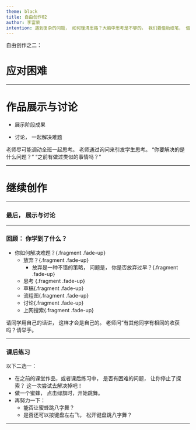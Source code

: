 ```yaml
---
theme: black
title: 自由创作02
author: 李富荣
intention: 遇到复杂的问题， 如何理清思路？大脑中思考是不够的。 我们要借助纸笔， 借助流程图。
---
```


自由创作之二：
# 应对困难

---

# 作品展示与讨论

- 展示阶段成果

- 讨论， 一起解决难题

<aside class="notes">
    老师尽可能调动全班一起思考。
    老师通过询问来引发学生思考。
    “你要解决的是什么问题？”
    “之前有做过类似的事情吗？”
</aside>

---

# 继续创作

---

### 最后， 展示与讨论

---

### 回顾： 你学到了什么？

- 你如何解决难题？{.fragment .fade-up}
  - 放弃？{.fragment .fade-up}
    - 放弃是一种不错的策略， 问题是， 你是否放弃过早？{.fragment .fade-up}
  - 思考 {.fragment .fade-up}
  - 草稿{.fragment .fade-up}
  - 流程图{.fragment .fade-up}
  - 讨论{.fragment .fade-up}
  - 上网搜索{.fragment .fade-up}

<aside class="notes">
    请同学用自己的话讲， 这样才会是自己的。
    老师问“有其他同学有相同的收获吗？请举手。
</aside>

---

### 课后练习

以下二选一：
- 在之前的课堂作品，或者课后练习中， 是否有困难的问题， 让你停止了探索？
这一次尝试去解决掉吧！
- 做一个蜜蜂， 点击绿旗时，开始跳舞。 
- 再努力一下：
  - 能否让蜜蜂跳八字舞？
  - 是否还可以按键盘左右飞， 松开键盘跳八字舞？

---


